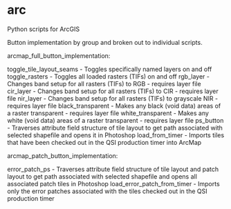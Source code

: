 # arc
Python scripts for ArcGIS

Button implementation by group and broken out to individual scripts.

arcmap_full_button_implementation:

  toggle_tile_layout_seams - Toggles specifically named layers on and off
  toggle_rasters - Toggles all loaded rasters (TIFs) on and off
  rgb_layer - Changes band setup for all rasters (TIFs) to RGB - requires layer file
  cir_layer - Changes band setup for all rasters (TIFs) to CIR - requires layer file
  nir_layer - Changes band setup for all rasters (TIFs) to grayscale NIR - requires layer file
  black_transparent - Makes any black (void data) areas of a raster transparent - requires layer file
  white_transparent - Makes any white (void data) areas of a raster transparent - requires layer file
  ps_button - Traverses attribute field structure of tile layout to get path associated with selected shapefile and opens it in  Photoshop
  load_from_timer - Imports tiles that have been checked out in the QSI production timer into ArcMap

arcmap_patch_button_implementation:

  error_patch_ps - Traverses attribute field structure of tile layout and patch layout to get path associated with selected shapefile and opens all associated patch tiles in Photoshop
  load_error_patch_from_timer - Imports only the error patches associated with the tiles checked out in the QSI production timer
  
  
